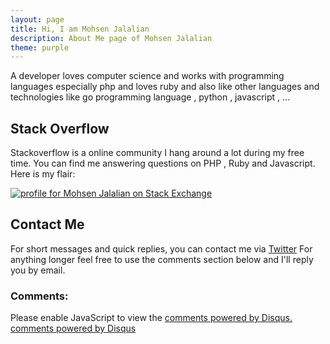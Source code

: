 ```yaml
---
layout: page
title: Hi, I am Mohsen Jalalian
description: About Me page of Mohsen Jalalian
theme: purple
---
```


A developer loves computer science and works with programming languages especially php and loves ruby and also like other languages and technologies like go programming language , python , javascript , ...

## Stack Overflow

Stackoverflow is a online community I hang around a lot during my free time. You can find me answering questions on PHP , Ruby and Javascript. Here is my flair:

<a href="https://stackoverflow.com/users/4834638/mohsen-jalalian">
<img src="https://www.gravatar.com/avatar/5acff50d10e85027a9137255c186dfcb?s=128&d=identicon&r=PG" alt="profile for Mohsen Jalalian on Stack Exchange" title="profile for Mohsen Jalalian on Stack Exchange">
</a>

## Contact Me

For short messages and quick replies, you can contact me via [Twitter](https://twitter.com/mohsenjalalian4) For anything longer feel free to use the comments section below and I'll reply you by email.

### Comments:

<div id="disqus_thread"></div>
<script type="text/javascript">
  /* * * CONFIGURATION VARIABLES: EDIT BEFORE PASTING INTO YOUR WEBPAGE * * */
  var disqus_shortname = '{{site.disqushandler}}';

  /* * * DON'T EDIT BELOW THIS LINE * * */
  (function() {
      var dsq = document.createElement('script'); dsq.type = 'text/javascript'; dsq.async = true;
      dsq.src = '//' + disqus_shortname + '.disqus.com/embed.js';
      (document.getElementsByTagName('head')[0] || document.getElementsByTagName('body')[0]).appendChild(dsq);
  })();
</script>
<noscript>Please enable JavaScript to view the <a href="http://disqus.com/?ref_noscript">comments powered by Disqus.</a></noscript>
<a href="http://disqus.com" class="dsq-brlink">comments powered by <span class="logo-disqus">Disqus</span></a>

<script src="https://txtpen.com/embed.js?site={{site.txtpenhandler}}" />
